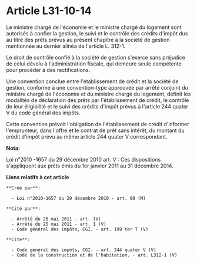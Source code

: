 # Article L31-10-14

Le ministre chargé de l'économie et le ministre chargé du logement sont autorisés à confier la gestion, le suivi et le
contrôle des crédits d'impôt dus au titre des prêts prévus au présent chapitre à la société de gestion mentionnée au dernier
alinéa de l'article L. 312-1. 

Le droit de contrôle confié à la société de gestion s'exerce sans préjudice de celui dévolu à l'administration fiscale, qui
demeure seule compétente pour procéder à des rectifications. 

Une convention conclue entre l'établissement de crédit et la société de gestion, conforme à une convention-type approuvée par
arrêté conjoint du ministre chargé de l'économie et du ministre chargé du logement, définit les modalités de déclaration des
prêts par l'établissement de crédit, le contrôle de leur éligibilité et le suivi des crédits d'impôt prévus à l'article 244
quater V du code général des impôts. 

Cette convention prévoit l'obligation de l'établissement de crédit d'informer l'emprunteur, dans l'offre et le contrat de
prêt sans intérêt, du montant du crédit d'impôt prévu au même article 244 quater V correspondant.

**Nota:**

Loi n°2010 -1657 du 29 décembre 2010 art. V : Ces dispositions s'appliquent aux prêts émis du 1er janvier 2011 au 31 décembre
2014.

**Liens relatifs à cet article**

	**Créé par**:

	  - Loi n°2010-1657 du 29 décembre 2010 - art. 90 (M)

	**Cité par**:

	  - Arrêté du 25 mai 2011 - art. (V)
	  - Arrêté du 25 mai 2011 - art. 1 (V)
	  - Code général des impôts, CGI. - art. 199 ter T (V)

	**Cite**:

	  - Code général des impôts, CGI. - art. 244 quater V (V)
	  - Code de la construction et de l'habitation. - art. L312-1 (V)
